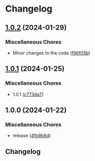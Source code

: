 # Changelog

## [1.0.2](https://github.com/Hypick122/BetterShotgun/compare/v1.0.1...v1.0.2) (2024-01-29)


### Miscellaneous Chores

* Minor changes to the code ([f96f05b](https://github.com/Hypick122/BetterShotgun/commit/f96f05b9ceeccac01f6912f6731790605f55c507))

## [1.0.1](https://github.com/Hypick122/BetterShotgun/compare/v1.0.0...v1.0.1) (2024-01-25)


### Miscellaneous Chores

* 1.0.1 ([c773da7](https://github.com/Hypick122/BetterShotgun/commit/c773da7ca42634a7c95addc597cefcf157c21588))

## 1.0.0 (2024-01-22)


### Miscellaneous Chores

* release ([4fb9b6d](https://github.com/Hypick122/BetterShotgun/commit/4fb9b6d1e632651fa9c1dceb8abd329ba81a1833))

## Changelog
